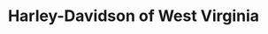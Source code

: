 ---
title: "Harley-Davidson of West Virginia"
url: /south-charleston/harley-davidson-of-west-virginia/
shop: motorcycle
---